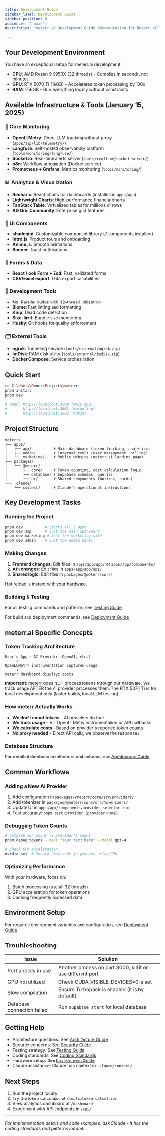 ```yaml
---
title: Development Guide
sidebar_label: Development Guide
sidebar_position: 6
audience: ["human"]
description: "meterr.ai Development Guide documentation for Meterr.ai"

---
```


## Your Development Environment

You have an exceptional setup for meterr.ai development:
- **CPU**: AMD Ryzen 9 9950X (32 threads) - Compiles in seconds, not minutes
- **GPU**: RTX 5070 Ti (16GB) - Accelerates token processing by 100x
- **RAM**: 256GB - Run everything locally without constraints

## Available Infrastructure & Tools (January 15, 2025)

### 🎯 Core Monitoring
- **OpenLLMetry**: Direct LLM tracking without proxy (`apps/app/lib/telemetry/`)
- **Langfuse**: Self-hosted observability platform (`tools/monitoring/langfuse/`)
- **Socket.io**: Real-time alerts server (`tools/realtime/socket-server/`)
- **n8n**: Workflow automation (Docker service)
- **Prometheus + Grafana**: Metrics monitoring (`tools/monitoring/`)

### 📊 Analytics & Visualization
- **Recharts**: React charts for dashboards (installed in `apps/app`)
- **Lightweight Charts**: High-performance financial charts
- **TanStack Table**: Virtualized tables for millions of rows
- **AG Grid Community**: Enterprise grid features

### 🎨 UI Components
- **shadcn/ui**: Customizable component library (7 components installed)
- **Intro.js**: Product tours and onboarding
- **Anime.js**: Smooth animations
- **Sonner**: Toast notifications

### 📝 Forms & Data
- **React Hook Form + Zod**: Fast, validated forms
- **CSV/Excel export**: Data export capabilities

### 🔧 Development Tools
- **Nx**: Parallel builds with 32-thread utilization
- **Biome**: Fast linting and formatting
- **Knip**: Dead code detection
- **Size-limit**: Bundle size monitoring
- **Husky**: Git hooks for quality enforcement

### 🗂️ External Tools
- **ngrok**: Tunneling service (`tools/external/ngrok.zip`)
- **ImDisk**: RAM disk utility (`tools/external/imdisk.zip`)
- **Docker Compose**: Service orchestration

## Quick Start

```bash
cd C:\Users\Owner\Projects\meterr
pnpm install
pnpm dev

# Open: http://localhost:3000 (main app)
#       http://localhost:3001 (marketing)
#       http://localhost:3002 (admin)
```

## Project Structure

```
meterr/
├── apps/
│   ├── app/          # Main dashboard (token tracking, analytics)
│   ├── admin/        # Internal tools (user management, billing)
│   └── marketing/    # Public website (meterr.ai landing page)
├── packages/
│   └── @meterr/
│       ├── core/     # Token counting, cost calculation logic
│       ├── database/ # Supabase schemas, queries
│       └── ui/       # Shared components (buttons, cards)
└── .claude/
    └── context/      # Claude's operational instructions
```

## Key Development Tasks

### Running the Project

```bash
pnpm dev          # Starts all 3 apps
pnpm dev:app      # Just the main dashboard
pnpm dev:marketing # Just the marketing site
pnpm dev:admin    # Just the admin panel
```

### Making Changes

1. **Frontend changes**: Edit files in `apps/app/app/` or `apps/app/components/`
2. **API changes**: Edit files in `apps/app/app/api/`
3. **Shared logic**: Edit files in `packages/@meterr/core/`

Hot reload is instant with your hardware.

### Building & Testing

For all testing commands and patterns, see [Testing Guide](./METERR_TESTING.md)

For build and deployment commands, see [Deployment Guide](./METERR_DEPLOYMENT.md)

## meterr.ai Specific Concepts

### Token Tracking Architecture

```
User's App → AI Provider (OpenAI, etc.)
     ↓
OpenLLMetry instrumentation captures usage
     ↓
meterr dashboard displays costs
```

**Important:** meterr does NOT process tokens through our hardware. We track usage AFTER the AI provider processes them. The RTX 5070 Ti is for local development only (faster builds, local LLM testing).

### How meterr Actually Works

- **We don't count tokens** - AI providers do that
- **We track usage** - Via OpenLLMetry instrumentation or API callbacks  
- **We calculate costs** - Based on provider's reported token counts
- **No proxy needed** - Direct API calls, we observe the responses

### Database Structure

For detailed database architecture and schema, see [Architecture Guide](./METERR_ARCHITECTURE.md#database-design)

## Common Workflows

### Adding a New AI Provider

1. Add configuration in `packages/@meterr/core/src/providers/`
2. Add tokenizer in `packages/@meterr/core/src/tokenizers/`
3. Update UI in `apps/app/components/provider-selector.tsx`
4. Test accuracy: `pnpm test:provider [provider-name]`

### Debugging Token Counts

```bash
# Compare our count vs provider's count
pnpm debug:tokens --text "Your text here" --model gpt-4

# Check GPU acceleration
nvidia-smi  # Should show node.js process using GPU
```

### Optimizing Performance

With your hardware, focus on:
1. Batch processing (use all 32 threads)
2. GPU acceleration for token operations
3. Caching frequently accessed data

## Environment Setup

For required environment variables and configuration, see [Deployment Guide](./METERR_DEPLOYMENT.md#environment-variables)

## Troubleshooting

| Issue | Solution |
|-------|----------|
| Port already in use | Another process on port 3000, kill it or use different port |
| GPU not utilized | Check CUDA_VISIBLE_DEVICES=0 is set |
| Slow compilation | Ensure Turbopack is enabled (it is by default) |
| Database connection failed | Run `supabase start` for local database |

## Getting Help

- Architecture questions: See [Architecture Guide](./METERR_ARCHITECTURE.md)
- Security concerns: See [Security Guide](./METERR_SECURITY.md)
- Testing strategy: See [Testing Guide](./METERR_TESTING.md)
- Coding standards: See [Coding Standards](./METERR_CODING_STANDARDS.md)
- Hardware setup: See [Environment Guide](./METERR_ENVIRONMENT.md)
- Claude assistance: Claude has context in `.claude/context/`

## Next Steps

1. Run the project locally
2. Try the token calculator at `/tools/token-calculator`
3. View analytics dashboard at `/dashboard`
4. Experiment with API endpoints in `/api/`

---

*For implementation details and code examples, ask Claude - it has the coding standards and patterns loaded.*